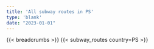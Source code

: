 ```yaml
---
title: 'All subway routes in PS'
type: 'blank'
date: "2023-01-01"
---
```


{{< breadcrumbs >}}
{{< subway_routes country=PS >}}
